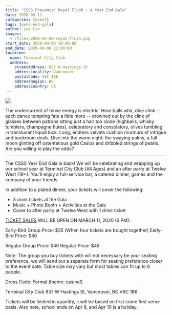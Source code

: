 ```yaml
---
title: "CSSS Presents: Royal Flush - A Year End Gala"
date: 2020-03-11
categories: [event]
tags: [year-end-gala]
author: Leo Lin
images:
  - /files/2020-04-09-royal-flush.png
start_date: 2020-04-09 18:00:00
end_date: 2020-04-09 22:00:00
location:
  name: Terminal City Club
  address:
    streetAddress: 837 W Hastings St
    addressLocality: Vancouver
    postalCode: V6C 1B6
    addressRegion: BC
    addressCountry: CA
---
```


![](/files/2020-04-09-royal-flush.png)


The undercurrent of tense energy is electric. Hear balls whir, dice clink -- each dance tempting fate a little more -- drowned out by the clink of glasses between patrons sitting just a hair too close (highballs, whisky tumblers, champagne flutes), celebratory and consolatory, olives tumbling in translucent liquid luck. Long, endless velvets cushion murmurs of intrigue and backroom deals. 
Dive into the warm night: the swaying palms, a full moon glinting off ostentatious gold Casios and dribbled strings of pearls. Are you willing to play the odds?

_________________


The CSSS Year End Gala is back!  We will be celebrating and wrapping up our school year at Terminal City Club (All Ages) and an after party at Twelve West (19+). You'll enjoy a full-service bar, a catered dinner, games and the company of your friends

In addition to a plated dinner, your tickets will cover the following:
- 3 drink tickets at the Gala
- Music + Photo Booth + Activities at the Gala
- Cover to after party at Twelve West with 1 drink ticket

[TICKET SALES](https://www.eventbrite.ca/e/csss-presents-royal-flush-tickets-99105225397) WILL BE OPEN ON MARCH 11, 2020 (6 PM):


Early-Bird Group Price: $35 (When four tickets are bought together)
Early-Bird Price: $40

Regular Group Price: $40
Regular Price: $45

Note: The group you buy tickets with will not necessary be your seating preference, we will send out a separate form for seating preference closer to the event date. Table size may vary but most tables can fit up to 8 people.

Dress Code: Formal (theme: casino!)

Terminal City Club
837 W Hastings St, Vancouver, BC V6C 1B6

Tickets will be limited in quantity, it will be based on first come first serve basis. Also note, school ends on Apr 8, and Apr 10 is a holiday.